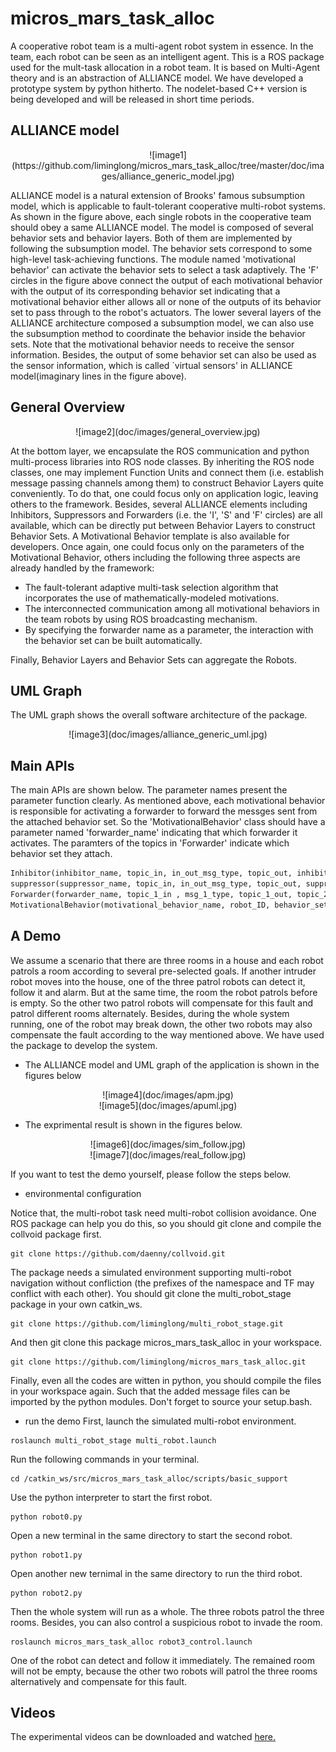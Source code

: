 # micros_mars_task_alloc
A cooperative robot team is a multi-agent robot system in essence. In the team, each robot can be seen as an intelligent agent. This is a ROS package used for the mult-task allocation in a robot team. It is based on Multi-Agent theory and is an abstraction of ALLIANCE model. We have developed a prototype system by python hitherto. The nodelet-based C++ version is being developed and will be released in short time periods. 

## ALLIANCE model

<center>
![image1](https://github.com/liminglong/micros_mars_task_alloc/tree/master/doc/images/alliance_generic_model.jpg)
</center>

ALLIANCE model is a natural extension of Brooks' famous subsumption model, which is applicable to fault-tolerant cooperative multi-robot systems. As shown in the figure above, each single robots in the cooperative team should obey a same ALLIANCE model. The model is composed of several behavior sets and behavior layers. Both of them are implemented by following the subsumption model. The behavior sets correspond to some high-level task-achieving functions. The module named 'motivational behavior' can activate the behavior sets to select a task adaptively. The 'F' circles in the figure above connect the output of each motivational behavior with the output of its corresponding behavior set indicating that a motivational behavior either allows all or none of the outputs of its behavior set to pass through to the robot's actuators. The lower several layers of the ALLIANCE architecture composed a subsumption model, we can also use the subsumption method to coordinate the behavior inside the behavior sets. Note that the motivational behavior needs to receive the sensor information. Besides, the output of some behavior set can also be used as the sensor information, which is called `virtual sensors' in ALLIANCE model(imaginary lines in the figure above). 

## General Overview
<center>
![image2](doc/images/general_overview.jpg)
</center>

At the bottom layer, we encapsulate the ROS communication and python multi-process libraries into ROS node classes. By inheriting the ROS node classes, one may implement Function Units and connect them (i.e. establish message passing channels among them) to construct Behavior Layers quite conveniently. To do that, one could focus only on application logic, leaving others to the framework. Besides, several ALLIANCE elements including Inhibitors, Suppressors and Forwarders (i.e. the 'I', 'S' and 'F' circles) are all available, which can be directly put between Behavior Layers to construct Behavior Sets. A Motivational Behavior template is also available for developers. Once again, one could focus only on the parameters of the Motivational Behavior, others including the following three aspects are already handled by the framework:

* The fault-tolerant adaptive multi-task selection algorithm that incorporates the use of mathematically-modeled motivations.
* The interconnected communication among all motivational behaviors in the team robots by using ROS broadcasting mechanism.
* By specifying the forwarder name as a parameter, the interaction with the behavior set can be built automatically.

Finally, Behavior Layers and Behavior Sets can aggregate the Robots. 


## UML Graph
The UML graph shows the overall software architecture of the package.
<center>
![image3](doc/images/alliance_generic_uml.jpg)
</center>

## Main APIs
The main APIs are shown below. The parameter names present the parameter function clearly. As mentioned above, each motivational behavior is responsible for activating a forwarder to forward the messges sent from the attached behavior set. So the 'MotivationalBehavior' class should have a parameter named 'forwarder_name' indicating that which forwarder it activates. The paramters of the topics in 'Forwarder' indicate which behavior set they attach.

```python
Inhibitor(inhibitor_name, topic_in, in_out_msg_type, topic_out, inhibiting_topic, inhibiting_msg_type)
suppressor(suppressor_name, topic_in, in_out_msg_type, topic_out, suppressing_topic, suppressing_msg_type)
Forwarder(forwarder_name, topic_1_in , msg_1_type, topic_1_out, topic_2_in, msg_2_type, topic_2_out)
MotivationalBehavior(motivational_behavior_name, robot_ID, behavior_set_ID, forwarder_name)
```

## A Demo
We assume a scenario that there are three rooms in a house and each robot patrols a room according to several pre-selected goals. If another intruder robot moves into the house, one of the three patrol robots can detect it, follow it and alarm. But at the same time, the room the robot patrols before is empty. So the other two patrol robots will compensate for this fault and patrol different rooms alternately. Besides, during the whole system running, one of the robot may break down, the other two robots may also compensate the fault according to the way mentioned above. We have used the package to develop the system. 

* The ALLIANCE model and UML graph of the application is shown in the figures below

<center>
![image4](doc/images/apm.jpg)
</center>

<center>
![image5](doc/images/apuml.jpg)
</center>


* The exprimental result is shown in the figures below.

<center>
![image6](doc/images/sim_follow.jpg)
</center>

<center>
![image7](doc/images/real_follow.jpg)
</center>

If you want to test the demo yourself, please follow the steps below.

* environmental configuration

Notice that, the multi-robot task need multi-robot collision avoidance. One ROS package can help you do this, so you should git clone and compile the collvoid package first.
```
git clone https://github.com/daenny/collvoid.git
```
The package needs a simulated environment supporting multi-robot navigation without confliction (the prefixes of the namespace and TF may conflict with each other). You should git clone the multi_robot_stage package in your own catkin_ws.
```
git clone https://github.com/liminglong/multi_robot_stage.git
```
And then git clone this package micros_mars_task_alloc in your workspace.
```
git clone https://github.com/liminglong/micros_mars_task_alloc.git
```
Finally, even all the codes are witten in python, you should compile the files in your workspace again. Such that the added message files can be imported by the python modules. Don't forget to source your setup.bash.

* run the demo
First, launch the simulated multi-robot environment.
```
roslaunch multi_robot_stage multi_robot.launch
```
Run the following commands in your terminal.
```
cd /catkin_ws/src/micros_mars_task_alloc/scripts/basic_support
```
Use the python interpreter to start the first robot.
```
python robot0.py
```
Open a new terminal in the same directory to start the second robot.
```
python robot1.py
```
Open another new ternimal in the same directory to run the third robot.
```
python robot2.py
```
Then the whole system will run as a whole. The three robots patrol the three rooms.
Besides, you can also control a suspicious robot to invade the room.
```
roslaunch micros_mars_task_alloc robot3_control.launch
```
One of the robot can detect and follow it immediately. The remained room will not be empty, because the other two robots will patrol the three rooms alternatively and compensate for this fault.

## Videos
The experimental videos can be downloaded and watched [here.](https://www.trustie.net/organizations/61)
